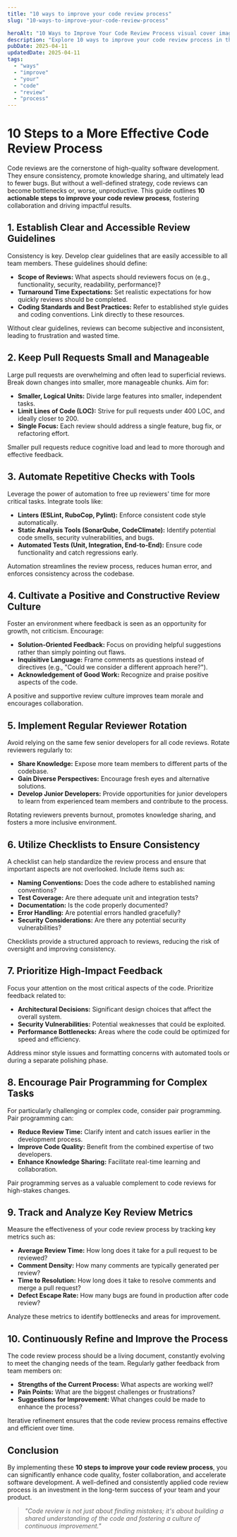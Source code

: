 ```yaml
---
title: "10 ways to improve your code review process"
slug: "10-ways-to-improve-your-code-review-process"

heroAlt: "10 Ways to Improve Your Code Review Process visual cover image"
description: "Explore 10 ways to improve your code review process in this detailed guide, offering insights, strategies, and practical tips to enhance your understanding and application of the topic."
pubDate: 2025-04-11
updatedDate: 2025-04-11
tags:
  - "ways"
  - "improve"
  - "your"
  - "code"
  - "review"
  - "process"
---
```


# 10 Steps to a More Effective Code Review Process

Code reviews are the cornerstone of high-quality software development. They ensure consistency, promote knowledge sharing, and ultimately lead to fewer bugs. But without a well-defined strategy, code reviews can become bottlenecks or, worse, unproductive. This guide outlines **10 actionable steps to improve your code review process**, fostering collaboration and driving impactful results.

## 1. Establish Clear and Accessible Review Guidelines

Consistency is key. Develop clear guidelines that are easily accessible to all team members. These guidelines should define:

- **Scope of Reviews:** What aspects should reviewers focus on (e.g., functionality, security, readability, performance)?
- **Turnaround Time Expectations:** Set realistic expectations for how quickly reviews should be completed.
- **Coding Standards and Best Practices:** Refer to established style guides and coding conventions. Link directly to these resources.

Without clear guidelines, reviews can become subjective and inconsistent, leading to frustration and wasted time.

## 2. Keep Pull Requests Small and Manageable

Large pull requests are overwhelming and often lead to superficial reviews. Break down changes into smaller, more manageable chunks. Aim for:

- **Smaller, Logical Units:** Divide large features into smaller, independent tasks.
- **Limit Lines of Code (LOC):** Strive for pull requests under 400 LOC, and ideally closer to 200.
- **Single Focus:** Each review should address a single feature, bug fix, or refactoring effort.

Smaller pull requests reduce cognitive load and lead to more thorough and effective feedback.

## 3. Automate Repetitive Checks with Tools

Leverage the power of automation to free up reviewers' time for more critical tasks. Integrate tools like:

- **Linters (ESLint, RuboCop, Pylint):** Enforce consistent code style automatically.
- **Static Analysis Tools (SonarQube, CodeClimate):** Identify potential code smells, security vulnerabilities, and bugs.
- **Automated Tests (Unit, Integration, End-to-End):** Ensure code functionality and catch regressions early.

Automation streamlines the review process, reduces human error, and enforces consistency across the codebase.

## 4. Cultivate a Positive and Constructive Review Culture

Foster an environment where feedback is seen as an opportunity for growth, not criticism. Encourage:

- **Solution-Oriented Feedback:** Focus on providing helpful suggestions rather than simply pointing out flaws.
- **Inquisitive Language:** Frame comments as questions instead of directives (e.g., "Could we consider a different approach here?").
- **Acknowledgement of Good Work:** Recognize and praise positive aspects of the code.

A positive and supportive review culture improves team morale and encourages collaboration.

## 5. Implement Regular Reviewer Rotation

Avoid relying on the same few senior developers for all code reviews. Rotate reviewers regularly to:

- **Share Knowledge:** Expose more team members to different parts of the codebase.
- **Gain Diverse Perspectives:** Encourage fresh eyes and alternative solutions.
- **Develop Junior Developers:** Provide opportunities for junior developers to learn from experienced team members and contribute to the process.

Rotating reviewers prevents burnout, promotes knowledge sharing, and fosters a more inclusive environment.

## 6. Utilize Checklists to Ensure Consistency

A checklist can help standardize the review process and ensure that important aspects are not overlooked. Include items such as:

- **Naming Conventions:** Does the code adhere to established naming conventions?
- **Test Coverage:** Are there adequate unit and integration tests?
- **Documentation:** Is the code properly documented?
- **Error Handling:** Are potential errors handled gracefully?
- **Security Considerations:** Are there any potential security vulnerabilities?

Checklists provide a structured approach to reviews, reducing the risk of oversight and improving consistency.

## 7. Prioritize High-Impact Feedback

Focus your attention on the most critical aspects of the code. Prioritize feedback related to:

- **Architectural Decisions:** Significant design choices that affect the overall system.
- **Security Vulnerabilities:** Potential weaknesses that could be exploited.
- **Performance Bottlenecks:** Areas where the code could be optimized for speed and efficiency.

Address minor style issues and formatting concerns with automated tools or during a separate polishing phase.

## 8. Encourage Pair Programming for Complex Tasks

For particularly challenging or complex code, consider pair programming. Pair programming can:

- **Reduce Review Time:** Clarify intent and catch issues earlier in the development process.
- **Improve Code Quality:** Benefit from the combined expertise of two developers.
- **Enhance Knowledge Sharing:** Facilitate real-time learning and collaboration.

Pair programming serves as a valuable complement to code reviews for high-stakes changes.

## 9. Track and Analyze Key Review Metrics

Measure the effectiveness of your code review process by tracking key metrics such as:

- **Average Review Time:** How long does it take for a pull request to be reviewed?
- **Comment Density:** How many comments are typically generated per review?
- **Time to Resolution:** How long does it take to resolve comments and merge a pull request?
- **Defect Escape Rate:** How many bugs are found in production after code review?

Analyze these metrics to identify bottlenecks and areas for improvement.

## 10. Continuously Refine and Improve the Process

The code review process should be a living document, constantly evolving to meet the changing needs of the team. Regularly gather feedback from team members on:

- **Strengths of the Current Process:** What aspects are working well?
- **Pain Points:** What are the biggest challenges or frustrations?
- **Suggestions for Improvement:** What changes could be made to enhance the process?

Iterative refinement ensures that the code review process remains effective and efficient over time.

## Conclusion

By implementing these **10 steps to improve your code review process**, you can significantly enhance code quality, foster collaboration, and accelerate software development. A well-defined and consistently applied code review process is an investment in the long-term success of your team and your product.

> _"Code review is not just about finding mistakes; it's about building a shared understanding of the code and fostering a culture of continuous improvement."_
